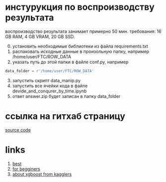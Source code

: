 # инстурукция по воспроизводству результата  

воспроизводство результата занимает примерно 50 мин.
требования: 16 GB RAM, 4 GB VRAM, 20 GB SSD.  

0. установить необходимые библиотеки из файла requirements.txt  
1. распаковать исходные данные в произольную папку, например /home/user/FTC/ROW_DATA
2. указать путь до этой папки в файле conf.py, например 
```python
data_folder = r'/home/user/FTC/ROW_DATA'
```
3. запустить скрипт data_manip.py  
4. запустить все ячейки кода в файле devide_and_conqurer_by_time.ipynb
5. ответ answer.zip будет записан в папку data_folder 


# ссылка на гитхаб страницу

[source code](https://github.com/RepnikovPavel/FinancialData)


# links  
1. [best](https://www.youtube.com/watch?v=NVKDSNM702k)
2. [for begginers](https://www.youtube.com/live/xfKui8OR2dc?feature=share)
3. [about xgboost from kagglers](https://www.kaggle.com/code/bextuychiev/20-burning-xgboost-faqs-answered-to-use-like-a-pro)
